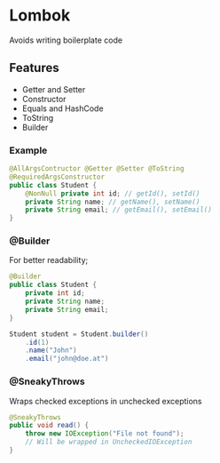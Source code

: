 # Lombok

Avoids writing boilerplate code

## Features

- Getter and Setter
- Constructor
- Equals and HashCode
- ToString
- Builder

### Example

```java
@AllArgsContructor @Getter @Setter @ToString
@RequiredArgsConstructor
public class Student {
    @NonNull private int id; // getId(), setId()
    private String name; // getName(), setName()
    private String email; // getEmail(), setEmail()
}
```

### @Builder

For better readability;

```java
@Builder
public class Student {
    private int id;
    private String name;
    private String email;
}

Student student = Student.builder()
    .id(1)
    .name("John")
    .email("john@doe.at")
```

### @SneakyThrows

Wraps checked exceptions in unchecked exceptions

```java
@SneakyThrows
public void read() {
    throw new IOException("File not found");
    // Will be wrapped in UncheckedIOException
}
```
